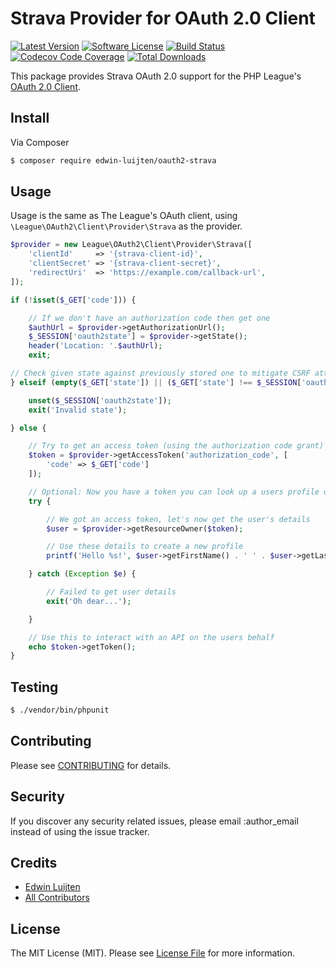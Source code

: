 # Strava Provider for OAuth 2.0 Client

[![Latest Version](https://img.shields.io/github/release/edwin-luijten/oauth2-strava.svg?style=flat-square)](https://github.com/Edwin-Luijten/oauth2-strava/releases)
[![Software License](https://img.shields.io/badge/license-MIT-brightgreen.svg?style=flat-square)](LICENSE.md)
[![Build Status](https://img.shields.io/github/workflow/status/Edwin-Luijten/oauth2-strava/CI?label=CI&logo=github&style=flat-square)](https://github.com/Edwin-Luijten/oauth2-strava/actions?query=workflow%3ACI)
[![Codecov Code Coverage](https://img.shields.io/codecov/c/gh/Edwin-Luijten/oauth2-strava?label=codecov&logo=codecov&style=flat-square)](https://codecov.io/gh/Edwin-Luijten/oauth2-strava)
[![Total Downloads](https://img.shields.io/packagist/dt/edwin-luijten/oauth2-strava.svg?style=flat-square)](https://packagist.org/packages/edwin-luijten/oauth2-strava)

This package provides Strava OAuth 2.0 support for the PHP League's [OAuth 2.0 Client](https://github.com/thephpleague/oauth2-client).

## Install

Via Composer

``` bash
$ composer require edwin-luijten/oauth2-strava
```

## Usage

Usage is the same as The League's OAuth client, using `\League\OAuth2\Client\Provider\Strava` as the provider.

``` php
$provider = new League\OAuth2\Client\Provider\Strava([
    'clientId'     => '{strava-client-id}',
    'clientSecret' => '{strava-client-secret}',
    'redirectUri'  => 'https://example.com/callback-url',
]);

if (!isset($_GET['code'])) {

    // If we don't have an authorization code then get one
    $authUrl = $provider->getAuthorizationUrl();
    $_SESSION['oauth2state'] = $provider->getState();
    header('Location: '.$authUrl);
    exit;

// Check given state against previously stored one to mitigate CSRF attack
} elseif (empty($_GET['state']) || ($_GET['state'] !== $_SESSION['oauth2state'])) {

    unset($_SESSION['oauth2state']);
    exit('Invalid state');

} else {

    // Try to get an access token (using the authorization code grant)
    $token = $provider->getAccessToken('authorization_code', [
        'code' => $_GET['code']
    ]);

    // Optional: Now you have a token you can look up a users profile data
    try {

        // We got an access token, let's now get the user's details
        $user = $provider->getResourceOwner($token);

        // Use these details to create a new profile
        printf('Hello %s!', $user->getFirstName() . ' ' . $user->getLastName());

    } catch (Exception $e) {

        // Failed to get user details
        exit('Oh dear...');

    }

    // Use this to interact with an API on the users behalf
    echo $token->getToken();
}
```

## Testing

``` bash
$ ./vendor/bin/phpunit
```

## Contributing

Please see [CONTRIBUTING](CONTRIBUTING.md) for details.

## Security

If you discover any security related issues, please email :author_email instead of using the issue tracker.

## Credits

- [Edwin Luijten](https://github.com/Edwin-Luijten)
- [All Contributors](https://github.com/Edwin-Luijten/oauth2-strava/graphs/contributors)

## License

The MIT License (MIT). Please see [License File](LICENSE.md) for more information.
